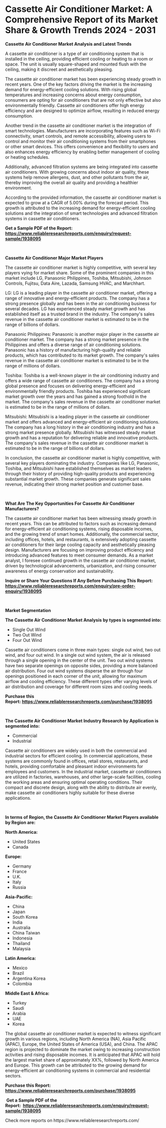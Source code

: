 <p><h1>Cassette Air Conditioner Market: A Comprehensive Report of its Market Share & Growth Trends 2024 - 2031</h1></p><p><strong>Cassette Air Conditioner Market Analysis and Latest Trends</strong></p>
<p><p>A cassette air conditioner is a type of air conditioning system that is installed in the ceiling, providing efficient cooling or heating to a room or space. The unit is usually square-shaped and mounted flush with the ceiling, making it discreet and aesthetically pleasing.</p><p>The cassette air conditioner market has been experiencing steady growth in recent years. One of the key factors driving the market is the increasing demand for energy-efficient cooling solutions. With rising global temperatures and increasing concerns about energy consumption, consumers are opting for air conditioners that are not only effective but also environmentally friendly. Cassette air conditioners offer high energy efficiency and are designed to optimize airflow, resulting in reduced energy consumption.</p><p>Another trend in the cassette air conditioner market is the integration of smart technologies. Manufacturers are incorporating features such as Wi-Fi connectivity, smart controls, and remote accessibility, allowing users to control and monitor their air conditioning systems from their smartphones or other smart devices. This offers convenience and flexibility to users and also enhances energy efficiency by enabling better management of cooling or heating schedules.</p><p>Additionally, advanced filtration systems are being integrated into cassette air conditioners. With growing concerns about indoor air quality, these systems help remove allergens, dust, and other pollutants from the air, thereby improving the overall air quality and providing a healthier environment.</p><p>According to the provided information, the cassette air conditioner market is expected to grow at a CAGR of 5.00% during the forecast period. This growth is attributed to the increasing demand for energy-efficient cooling solutions and the integration of smart technologies and advanced filtration systems in cassette air conditioners.</p></p>
<p><strong>Get a Sample PDF of the Report:&nbsp; <a href="https://www.reliableresearchreports.com/enquiry/request-sample/1938095">https://www.reliableresearchreports.com/enquiry/request-sample/1938095</a></strong></p>
<p>&nbsp;</p>
<p><strong>Cassette Air Conditioner Major Market Players</strong></p>
<p><p>The cassette air conditioner market is highly competitive, with several key players vying for market share. Some of the prominent companies in this market include LG, Panasonic Philippines, Toshiba, Mitsubishi, Johnson Controls, Fujitsu, Data Aire, Lazada, Samsung HVAC, and Marchhart.</p><p>LG: LG is a leading player in the cassette air conditioner market, offering a range of innovative and energy-efficient products. The company has a strong presence globally and has been in the air conditioning business for several decades. LG has experienced steady market growth and has established itself as a trusted brand in the industry. The company's sales revenue in the cassette air conditioner market is estimated to be in the range of billions of dollars.</p><p>Panasonic Philippines: Panasonic is another major player in the cassette air conditioner market. The company has a strong market presence in the Philippines and offers a diverse range of air conditioning solutions. Panasonic has a history of manufacturing high-quality and reliable products, which has contributed to its market growth. The company's sales revenue in the cassette air conditioner market is estimated to be in the range of millions of dollars.</p><p>Toshiba: Toshiba is a well-known player in the air conditioning industry and offers a wide range of cassette air conditioners. The company has a strong global presence and focuses on delivering energy-efficient and environmentally friendly products. Toshiba has experienced significant market growth over the years and has gained a strong foothold in the market. The company's sales revenue in the cassette air conditioner market is estimated to be in the range of millions of dollars.</p><p>Mitsubishi: Mitsubishi is a leading player in the cassette air conditioner market and offers advanced and energy-efficient air conditioning solutions. The company has a long history in the air conditioning industry and has a strong market presence globally. Mitsubishi has witnessed steady market growth and has a reputation for delivering reliable and innovative products. The company's sales revenue in the cassette air conditioner market is estimated to be in the range of billions of dollars.</p><p>In conclusion, the cassette air conditioner market is highly competitive, with several key players dominating the industry. Companies like LG, Panasonic, Toshiba, and Mitsubishi have established themselves as market leaders through their history of providing high-quality products and experiencing substantial market growth. These companies generate significant sales revenue, indicating their strong market position and customer base.</p></p>
<p>&nbsp;</p>
<p><strong>What Are The Key Opportunities For Cassette Air Conditioner Manufacturers?</strong></p>
<p><p>The cassette air conditioner market has been witnessing steady growth in recent years. This can be attributed to factors such as increasing demand for energy-efficient air conditioning systems, rising disposable incomes, and the growing trend of smart homes. Additionally, the commercial sector, including offices, hotels, and restaurants, is extensively adopting cassette air conditioners for their large cooling capacity and aesthetically pleasing design. Manufacturers are focusing on improving product efficiency and introducing advanced features to meet consumer demands. As a market analyst, I foresee continued growth in the cassette air conditioner market, driven by technological advancements, urbanization, and rising consumer awareness of energy conservation and sustainability.</p></p>
<p><strong>Inquire or Share Your Questions If Any Before Purchasing This Report: <a href="https://www.reliableresearchreports.com/enquiry/pre-order-enquiry/1938095">https://www.reliableresearchreports.com/enquiry/pre-order-enquiry/1938095</a></strong></p>
<p>&nbsp;</p>
<p><strong>Market Segmentation</strong></p>
<p><strong>The Cassette Air Conditioner Market Analysis by types is segmented into:</strong></p>
<p><ul><li>Single Out Wind</li><li>Two Out Wind</li><li>Four Out Wind</li></ul></p>
<p><p>Cassette air conditioners come in three main types: single out wind, two out wind, and four out wind. In a single out wind system, the air is released through a single opening in the center of the unit. Two out wind systems have two separate openings on opposite sides, providing a more balanced air distribution. Four out wind systems disperse the air through four openings positioned in each corner of the unit, allowing for maximum airflow and cooling efficiency. These different types offer varying levels of air distribution and coverage for different room sizes and cooling needs.</p></p>
<p><strong>Purchase this Report:&nbsp;<a href="https://www.reliableresearchreports.com/purchase/1938095">https://www.reliableresearchreports.com/purchase/1938095</a></strong></p>
<p>&nbsp;</p>
<p><strong>The Cassette Air Conditioner Market Industry Research by Application is segmented into:</strong></p>
<p><ul><li>Commercial</li><li>Industrial</li></ul></p>
<p><p>Cassette air conditioners are widely used in both the commercial and industrial sectors for efficient cooling. In commercial applications, these systems are commonly found in offices, retail stores, restaurants, and hotels, providing comfortable and pleasant indoor environments for employees and customers. In the industrial market, cassette air conditioners are utilized in factories, warehouses, and other large-scale facilities, cooling the working areas and ensuring optimal operating conditions. Their compact and discrete design, along with the ability to distribute air evenly, make cassette air conditioners highly suitable for these diverse applications.</p></p>
<p>&nbsp;</p>
<p><strong>In terms of Region, the Cassette Air Conditioner Market Players available by Region are:</strong></p>
<p>
    <p> <strong> North America: </strong>
        <ul>
            <li>United States</li>
            <li>Canada</li>
        </ul>
        </p> 
    <p> <strong> Europe: </strong>
        <ul>
            <li>Germany</li>
            <li>France</li>
            <li>U.K.</li>
            <li>Italy</li>
            <li>Russia</li>
        </ul>
        </p> 
    <p> <strong> Asia-Pacific: </strong>
        <ul>
            <li>China</li>
            <li>Japan</li>
            <li>South Korea</li>
            <li>India</li>
            <li>Australia</li>
            <li>China Taiwan</li>
            <li>Indonesia</li>
            <li>Thailand</li>
            <li>Malaysia</li>
        </ul>
        </p> 
    <p> <strong> Latin America: </strong>
        <ul>
            <li>Mexico</li>
            <li>Brazil</li>
            <li>Argentina Korea</li>
            <li>Colombia</li>
        </ul>
        </p> 
    <p> <strong> Middle East & Africa: </strong>
        <ul>
            <li>Turkey</li>
            <li>Saudi</li>
            <li>Arabia</li>
            <li>UAE</li>
            <li>Korea</li>
        </ul>
    </p>
    </p>
<p><p>The global cassette air conditioner market is expected to witness significant growth in various regions, including North America (NA), Asia Pacific (APAC), Europe, the United States of America (USA), and China. The APAC region is projected to dominate the market owing to increasing construction activities and rising disposable incomes. It is anticipated that APAC will hold the largest market share of approximately XX%, followed by North America and Europe. This growth can be attributed to the growing demand for energy-efficient air conditioning systems in commercial and residential sectors.</p></p>
<p><strong>Purchase this Report: <a href="https://www.reliableresearchreports.com/purchase/1938095">https://www.reliableresearchreports.com/purchase/1938095</a></strong></p>
<p>&nbsp;<strong>Get a Sample PDF of the Report:&nbsp;&nbsp;<a href="https://www.reliableresearchreports.com/enquiry/request-sample/1938095">https://www.reliableresearchreports.com/enquiry/request-sample/1938095</a></strong></p>
<p><strong></strong></p>
<p>Check more reports on https://www.reliableresearchreports.com/</p>